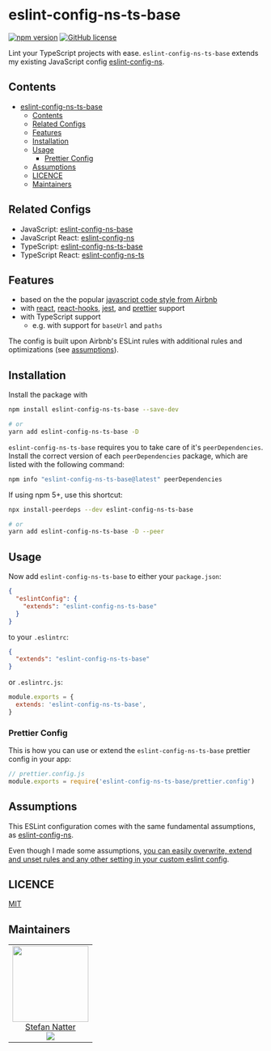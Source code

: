 # eslint-config-ns-ts-base

[![npm version](https://badge.fury.io/js/eslint-config-ns-ts-base.svg)](https://badge.fury.io/js/eslint-config-ns-ts-base)
[![GitHub license](https://img.shields.io/github/license/natterstefan/eslint-config-ns-ts.svg)](https://github.com/natterstefan/eslint-config-ns-ts/blob/main/LICENCE)

Lint your TypeScript projects with ease. `eslint-config-ns-ts-base` extends my
existing JavaScript config [eslint-config-ns][1].

## Contents

* [eslint-config-ns-ts-base](#eslint-config-ns-ts-base)
  * [Contents](#contents)
  * [Related Configs](#related-configs)
  * [Features](#features)
  * [Installation](#installation)
  * [Usage](#usage)
    * [Prettier Config](#prettier-config)
  * [Assumptions](#assumptions)
  * [LICENCE](#licence)
  * [Maintainers](#maintainers)

## Related Configs

- JavaScript:
  [eslint-config-ns-base](https://www.npmjs.com/package/eslint-config-ns-base)
- JavaScript React:
  [eslint-config-ns](https://www.npmjs.com/package/eslint-config-ns)
- TypeScript:
  [eslint-config-ns-ts-base](https://www.npmjs.com/package/eslint-config-ns-ts-base)
- TypeScript React:
  [eslint-config-ns-ts](https://www.npmjs.com/package/eslint-config-ns-ts)

## Features

- based on the the popular
  [javascript code style from Airbnb](https://www.npmjs.com/package/eslint-config-airbnb)
- with [react](https://reactjs.org/),
  [react-hooks](https://reactjs.org/docs/hooks-intro.html),
  [jest](https://jestjs.io/), and
  [prettier](https://prettier.io/docs/en/eslint.html#use-eslint-to-run-prettier)
  support
- with TypeScript support
  - e.g. with support for `baseUrl` and `paths`

The config is built upon Airbnb's ESLint rules with additional rules and
optimizations (see [assumptions](#assumptions)).

## Installation

Install the package with

```sh
npm install eslint-config-ns-ts-base --save-dev

# or
yarn add eslint-config-ns-ts-base -D
```

`eslint-config-ns-ts-base` requires you to take care of it's `peerDependencies`.
Install the correct version of each `peerDependencies` package, which are listed
with the following command:

```sh
npm info "eslint-config-ns-ts-base@latest" peerDependencies
```

If using npm 5+, use this shortcut:

```sh
npx install-peerdeps --dev eslint-config-ns-ts-base

# or
yarn add eslint-config-ns-ts-base -D --peer
```

## Usage

Now add `eslint-config-ns-ts-base` to either your `package.json`:

```json
{
  "eslintConfig": {
    "extends": "eslint-config-ns-ts-base"
  }
}
```

to your `.eslintrc`:

```json
{
  "extends": "eslint-config-ns-ts-base"
}
```

or `.eslintrc.js`:

```js
module.exports = {
  extends: 'eslint-config-ns-ts-base',
}
```

### Prettier Config

This is how you can use or extend the `eslint-config-ns-ts-base` prettier config
in your app:

```js
// prettier.config.js
module.exports = require('eslint-config-ns-ts-base/prettier.config')
```

## Assumptions

This ESLint configuration comes with the same fundamental assumptions, as
[eslint-config-ns](https://github.com/natterstefan/eslint-config-ns#assumptions).

Even though I made some assumptions,
[you can easily overwrite, extend and unset rules and any other setting in your custom eslint config](https://eslint.org/docs/user-guide/configuring).

## LICENCE

[MIT](LICENCE)

## Maintainers

<!-- prettier-ignore-start -->
<!-- markdownlint-disable -->
<table>
  <tbody>
    <tr>
      <td align="center">
        <a href="https://github.com/natterstefan">
          <img width="150" height="150" src="https://github.com/natterstefan.png?v=3&s=150">
          </br>
          Stefan Natter
        </a>
        <div>
          <a href="https://twitter.com/natterstefan">
            <img src="https://img.shields.io/twitter/follow/natterstefan.svg?style=social&label=Follow" />
          </a>
        </div>
      </td>
    </tr>
  <tbody>
</table>
<!-- markdownlint-enable -->
<!-- prettier-ignore-end -->

[1]: https://github.com/natterstefan/eslint-config-ns
